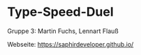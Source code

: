 # Type-Speed-Duel

Gruppe 3: Martin Fuchs, Lennart Flauß

Webseite: https://saphirdeveloper.github.io/
